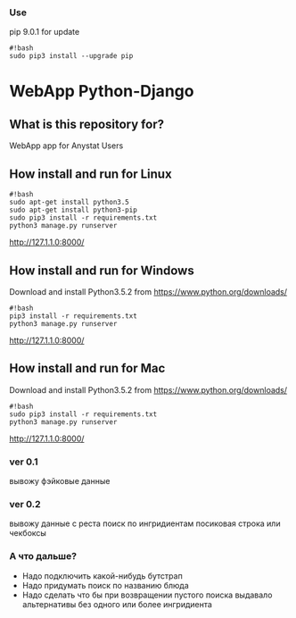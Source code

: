 ### Use ###
pip 9.0.1
for update
```
#!bash
sudo pip3 install --upgrade pip

```

# WebApp Python-Django #

## What is this repository for?  ##

WebApp app for Anystat Users

## How install and run for Linux ##

```
#!bash
sudo apt-get install python3.5
sudo apt-get install python3-pip
sudo pip3 install -r requirements.txt
python3 manage.py runserver

```
http://127.1.1.0:8000/

## How install and run for Windows ##
Download and install Python3.5.2 from https://www.python.org/downloads/
```
#!bash
pip3 install -r requirements.txt
python3 manage.py runserver

```
http://127.1.1.0:8000/

## How install and run for Mac ##
Download and install Python3.5.2 from https://www.python.org/downloads/
```
#!bash
sudo pip3 install -r requirements.txt
python3 manage.py runserver

```
http://127.1.1.0:8000/

### ver 0.1 ###
вывожу фэйковые данные

### ver 0.2 ###
вывожу данные с реста
поиск по ингридиентам посиковая строка или чекбоксы

### А что дальше? ###
* Надо подключить какой-нибудь бутстрап
* Надо придумать поиск по названию блюда
* Надо сделать что бы при возвращении пустого поиска выдавало альтернативы без одного или более ингридиента